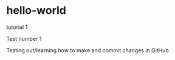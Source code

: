 # hello-world
tutorial 1

Test number 1

Testing out/learning how to make and commit changes in GitHub

